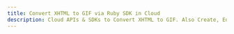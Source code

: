 ---title: Convert XHTML to GIF via Ruby SDK in Clouddescription: Cloud APIs & SDKs to Convert XHTML to GIF. Also Create, Edit & Render Microsoft Word & OpenOffice documents in the Cloud.---